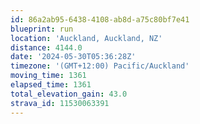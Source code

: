 ```yaml
---
id: 86a2ab95-6438-4108-ab8d-a75c80bf7e41
blueprint: run
location: 'Auckland, Auckland, NZ'
distance: 4144.0
date: '2024-05-30T05:36:28Z'
timezone: '(GMT+12:00) Pacific/Auckland'
moving_time: 1361
elapsed_time: 1361
total_elevation_gain: 43.0
strava_id: 11530063391
---
```

